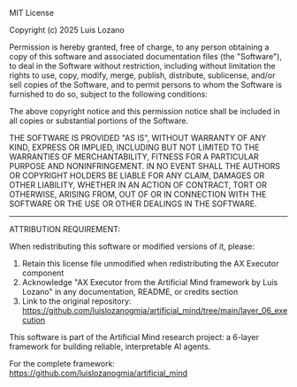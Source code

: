 MIT License

Copyright (c) 2025 Luis Lozano

Permission is hereby granted, free of charge, to any person obtaining a copy
of this software and associated documentation files (the "Software"), to deal
in the Software without restriction, including without limitation the rights
to use, copy, modify, merge, publish, distribute, sublicense, and/or sell
copies of the Software, and to permit persons to whom the Software is
furnished to do so, subject to the following conditions:

The above copyright notice and this permission notice shall be included in all
copies or substantial portions of the Software.

THE SOFTWARE IS PROVIDED "AS IS", WITHOUT WARRANTY OF ANY KIND, EXPRESS OR
IMPLIED, INCLUDING BUT NOT LIMITED TO THE WARRANTIES OF MERCHANTABILITY,
FITNESS FOR A PARTICULAR PURPOSE AND NONINFRINGEMENT. IN NO EVENT SHALL THE
AUTHORS OR COPYRIGHT HOLDERS BE LIABLE FOR ANY CLAIM, DAMAGES OR OTHER
LIABILITY, WHETHER IN AN ACTION OF CONTRACT, TORT OR OTHERWISE, ARISING FROM,
OUT OF OR IN CONNECTION WITH THE SOFTWARE OR THE USE OR OTHER DEALINGS IN THE
SOFTWARE.

---

ATTRIBUTION REQUIREMENT:

When redistributing this software or modified versions of it, please:
1. Retain this license file unmodified when redistributing the AX Executor component
2. Acknowledge "AX Executor from the Artificial Mind framework by Luis Lozano"
   in any documentation, README, or credits section
3. Link to the original repository: https://github.com/luislozanogmia/artificial_mind/tree/main/layer_06_execution

This software is part of the Artificial Mind research project: a 6-layer 
framework for building reliable, interpretable AI agents.

For the complete framework: https://github.com/luislozanogmia/artificial_mind
